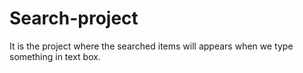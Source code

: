 # Search-project
It is the project where the searched items will appears when we type something in text box.
